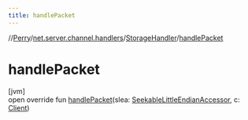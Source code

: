 ```yaml
---
title: handlePacket
---
```

//[Perry](../../../index.html)/[net.server.channel.handlers](../index.html)/[StorageHandler](index.html)/[handlePacket](handle-packet.html)



# handlePacket



[jvm]\
open override fun [handlePacket](handle-packet.html)(slea: [SeekableLittleEndianAccessor](../../tools.data.input/-seekable-little-endian-accessor/index.html), c: [Client](../../client/-client/index.html))




